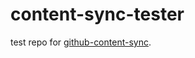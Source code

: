 # content-sync-tester
test repo for [github-content-sync](https://github.com/r3drun3/github-content-sync).
